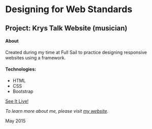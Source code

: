 # Designing for Web Standards
## Project: Krys Talk Website (musician)

#### About
Created during my time at Full Sail to practice designing responsive websites using a framework.

#### Technologies:
* HTML
* CSS
* Bootstrap

[See It Live!](http://yxnely.github.io/dws2/Week4/index.html)

*To learn more about me, please visit [my website](www.yanelyramirez.com).*

May 2015
